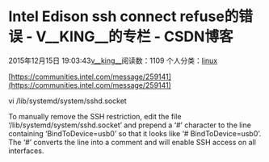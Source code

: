 # Intel Edison ssh connect refuse的错误 - V__KING__的专栏 - CSDN博客





2015年12月15日 19:03:43[v__king__](https://me.csdn.net/V__KING__)阅读数：1109
个人分类：[linux](https://blog.csdn.net/V__KING__/article/category/1733387)









[https://communities.intel.com/message/259141](https://communities.intel.com/message/259141)

vi /lib/systemd/system/sshd.socket

To manually remove the SSH restriction, edit the file ‘/lib/systemd/system/sshd.socket’ and prepend a ‘#’ character to the line containing ‘BindToDevice=usb0’ so that it looks like ‘# BindToDevice=usb0’.  The ‘#’ converts the line into a comment and will enable SSH access on all interfaces.



